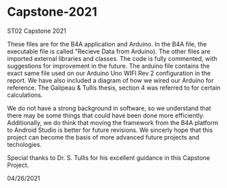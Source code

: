 # Capstone-2021

ST02 Capstone 2021 

These files are for the B4A application and Arduino.
In the B4A file, the executable file is called "Recieve Data from Arduino). The other files are imported external libraries and classes.
The code is fully commented, with suggestions for improvement in the future.
The arduino file contains the exact same file used on our Arduino Uno WIFI Rev 2 configuration in the report. 
We have also included a diagram of how we wired our Arduino for reference. The Galipeau & Tullis thesis, section 4 was referred to for certain calculations. 

We do not have a strong background in software, so we understand that there may be some things that could have been done more efficiently. 
Additionally, we do think that moving the framework from the B4A platform to Android Studio is better for future revisions. 
We sincerly hope that this project can become the basis of more advanced future projects and techologies. 

Special thanks to Dr. S. Tullis for his excellent guidance in this Capstone Project. 

04/26/2021
